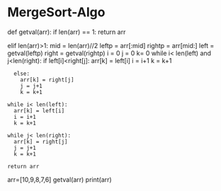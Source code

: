 # MergeSort-Algo


def getval(arr):
  if len(arr) == 1:
    return arr
  
  elif len(arr)>1:
    mid = len(arr)//2
    leftp = arr[:mid]
    rightp = arr[mid:]
    left = getval(leftp)
    right = getval(rightp)
    i = 0 
    j = 0 
    k= 0 
    while i< len(left) and j<len(right):
      if left[i]<right[j]:
        arr[k] = left[i]
        i = i+1 
        k = k+1 
        
      else:
        arr[k] = right[j]
        j = j+1 
        k = k+1
        
    while i< len(left):
      arr[k] = left[i]
      i = i+1 
      k = k+1 
      
    while j< len(right):
      arr[k] = right[j]
      j = j+1 
      k = k+1 
      
    return arr


arr=[10,9,8,7,6]
getval(arr)
print(arr)
